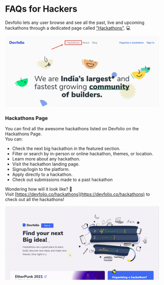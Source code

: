 # FAQs for Hackers

Devfolio lets any user browse and see all the past, live and upcoming hackathons through a dedicated page called ["Hackathons"](https://devfolio.co/hackathons). 💻

![](../.gitbook/assets/image%20%28110%29.png)

### Hackathons Page

You can find all the awesome hackathons listed on Devfolio on the Hackathons Page.   
You can:

* Check the next big hackathon in the featured section.
* Filter or search by in-person or online hackathon, themes, or location.
* Learn more about any hackathon.
* Visit the hackathon landing page.
* Signup/login to the platform.
* Apply directly to a hackathon.
* Check out submissions made to a past hackathon

Wondering how will it look like? 🤔  
Visit [https://devfolio.co/hackathons](https://devfolio.co/hackathons) to check out all the hackathons! 

![](../.gitbook/assets/h2.gif)

